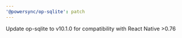 ```yaml
---
'@powersync/op-sqlite': patch
---
```


Update op-sqlite to v10.1.0 for compatibility with React Native >0.76
